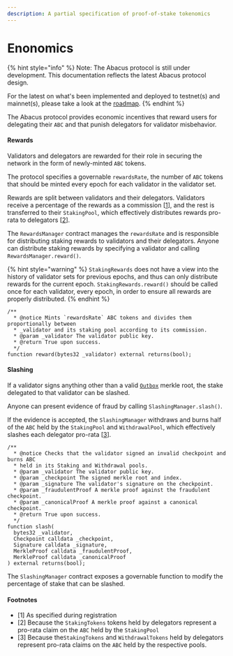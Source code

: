 ```yaml
---
description: A partial specification of proof-of-stake tokenomics
---
```


# Enonomics

{% hint style="info" %}
Note: The Abacus protocol is still under development. This documentation reflects the latest Abacus protocol design.

For the latest on what's been implemented and deployed to testnet(s) and mainnet(s), please take a look at the [roadmap](../../../resources/roadmap.md).
{% endhint %}

The Abacus protocol provides economic incentives that reward users for delegating their `ABC` and that punish delegators for validator misbehavior.

#### Rewards

Validators and delegators are rewarded for their role in securing the network in the form of newly-minted `ABC` tokens.

The protocol specifies a governable `rewardsRate`, the number of `ABC` tokens that should be minted every epoch for each validator in the validator set.

Rewards are split between validators and their delegators. Validators receive a percentage of the rewards as a commission \[[1](enonomics.md#footnotes)], and the rest is transferred to their `StakingPool`, which effectively distributes rewards pro-rata to delegators \[[2](enonomics.md#footnotes)].

The `RewardsManager` contract manages the `rewardsRate` and is responsible for distributing staking rewards to validators and their delegators. Anyone can distribute staking rewards by specifying a validator and calling `RewardsManager.reward()`.

{% hint style="warning" %}
`StakingRewards` does not have a view into the history of validator sets for previous epochs, and thus can only distribute rewards for the current epoch. `StakingRewards.reward()` should be called once for each validator, every epoch, in order to ensure all rewards are properly distributed.
{% endhint %}

```solidity
/**
  * @notice Mints `rewardsRate` ABC tokens and divides them proportionally between
  * _validator and its staking pool according to its commission.
  * @param _validator The validator public key.
  * @return True upon success.
  */
function reward(bytes32 _validator) external returns(bool);
```

#### Slashing

If a validator signs anything other than a valid [`Outbox`](../../messaging/outbox.md) merkle root, the stake delegated to that validator can be slashed.

Anyone can present evidence of fraud by calling `SlashingManager.slash()`.

If the evidence is accepted, the `SlashingManager` withdraws and burns half of the `ABC` held by the `StakingPool` and `WithdrawalPool`, which effectively slashes each delegator pro-rata \[[3](enonomics.md#footnotes)].

```solidity
/**
  * @notice Checks that the validator signed an invalid checkpoint and burns ABC
  * held in its Staking and Withdrawal pools.
  * @param _validator The validator public key.
  * @param _checkpoint The signed merkle root and index.
  * @param _signature The validator's signature on the checkpoint.
  * @param _fraudulentProof A merkle proof against the fraudulent checkpoint.
  * @param _canonicalProof A merkle proof against a canonical checkpoint.
  * @return True upon success.
  */
function slash(
  bytes32 _validator,
  Checkpoint calldata _checkpoint,
  Signature calldata _signature,
  MerkleProof calldata _fraudulentProof,
  MerkleProof calldata _canonicalProof
) external returns(bool);
```

The `SlashingManager` contract exposes a governable function to modify the percentage of stake that can be slashed.

#### Footnotes

* \[1] As specified during registration
* \[2] Because the `StakingTokens` tokens held by delegators represent a pro-rata claim on the `ABC` held by the `StakingPool`
* \[3] Because the`StakingTokens` and `WithdrawalTokens` held by delegators represent pro-rata claims on the `ABC` held by the respective pools.
